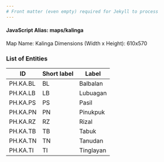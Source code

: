 ```yaml
---
# Front matter (even empty) required for Jekyll to process
---
```


#### JavaScript Alias: maps/kalinga

Map Name: Kalinga
Dimensions (Width x Height): 610x570





### List of Entities

ID | Short label | Label
---|---|---|
PH.KA.BL | BL | Balbalan
PH.KA.LB | LB | Lubuagan
PH.KA.PS | PS | Pasil
PH.KA.PN | PN | Pinukpuk
PH.KA.RZ | RZ | Rizal
PH.KA.TB | TB | Tabuk
PH.KA.TN | TN | Tanudan
PH.KA.TI | TI | Tinglayan